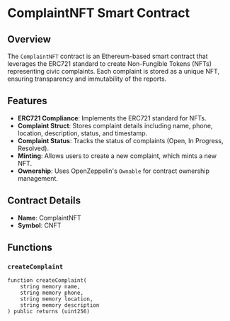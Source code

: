 # ComplaintNFT Smart Contract

## Overview

The `ComplaintNFT` contract is an Ethereum-based smart contract that leverages the ERC721 standard to create Non-Fungible Tokens (NFTs) representing civic complaints. Each complaint is stored as a unique NFT, ensuring transparency and immutability of the reports.

## Features

- **ERC721 Compliance**: Implements the ERC721 standard for NFTs.
- **Complaint Struct**: Stores complaint details including name, phone, location, description, status, and timestamp.
- **Complaint Status**: Tracks the status of complaints (Open, In Progress, Resolved).
- **Minting**: Allows users to create a new complaint, which mints a new NFT.
- **Ownership**: Uses OpenZeppelin's `Ownable` for contract ownership management.

## Contract Details

- **Name**: ComplaintNFT
- **Symbol**: CNFT

## Functions

### `createComplaint`

```solidity
function createComplaint(
    string memory name,
    string memory phone,
    string memory location,
    string memory description
) public returns (uint256)
```
